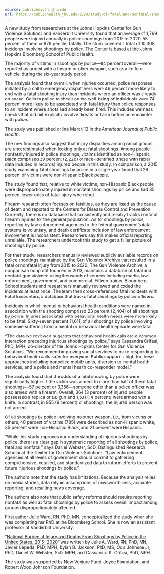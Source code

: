 ```yaml
---
source: publichealth.jhu.edu
url: https://publichealth.jhu.edu/2024/study-of-fatal-and-nonfatal-shootings-by-police-reveals-racial-disparities-dispatch-risks
---
```


A new study from researchers at the Johns Hopkins Center for Gun Violence Solutions and Vanderbilt University found that an average of 1,769 people were injured annually in police shootings from 2015 to 2020, 55 percent of them or 979 people, fatally. The study covered a total of 10,308 incidents involving shootings by police. The Center is based at the Johns Hopkins Bloomberg School of Public Health.

The majority of victims in shootings by police—84 percent overall—were reported as armed with a firearm or other weapon, such as a knife or vehicle, during the six-year study period.

The analysis found that overall, when injuries occurred, police responses initiated by a call to emergency dispatchers were 46 percent more likely to end with a fatal shooting injury than incidents where an officer was already on scene. Calls to police to check on the well-being of individuals were 74 percent more likely to be associated with fatal injury than police responses to an incident where shots had already been fired. This includes wellness checks that did not explicitly involve threats or harm before an encounter with police.  

The study was published online March 13 in the _American Journal of Public Health_.

The new findings also suggest that injury disparities among racial groups are underestimated when looking only at fatal shootings. Among people nonfatally injured in police shootings, victims identified as non-Hispanic Black comprised 29 percent (2,226) of race-identified (those with racial data included in records) injured people in this study. In comparison, a 2015 study examining fatal shootings by police in a single year found that 26 percent of victims were non-Hispanic Black people.

The study found that, relative to white victims, non-Hispanic Black people were disproportionately injured in nonfatal shootings by police and had 35 percent lower odds of fatal injury when shot.

Firearm research often focuses on fatalities, as they are listed as the cause of death and reported to the Centers for Disease Control and Prevention. Currently, there is no database that consistently and reliably tracks nonfatal firearm injuries for the general population. As for shootings by police, reporting by law enforcement agencies to the federal government’s data systems is voluntary, and death certificate inclusion of law enforcement involvement is inconsistent. Researchers say this makes official reporting unreliable. The researchers undertook this study to get a fuller picture of shootings by police.

For their study, researchers manually reviewed publicly available records on police shootings maintained by the Gun Violence Archive that resulted in a fatal or nonfatal injury from 2015 to 2020. The Gun Violence Archive, a nonpartisan nonprofit founded in 2013, maintains a database of fatal and nonfatal gun violence using thousands of sources including media, law enforcement, government, and commercial. Fifteen trained Bloomberg School students and researchers manually reviewed and coded the incidents at least once. The team then cross-referenced fatal incidents with Fatal Encounters, a database that tracks fatal shootings by police officers.

Incidents in which mental or behavioral health conditions were named in association with the shooting comprised 23 percent (2,404) of all shootings by police. Injuries associated with behavioral health needs were more likely to be fatal. Sixty-seven percent (1,611) of all shootings by police involving someone suffering from a mental or behavioral health episode were fatal.

“The data we reviewed suggests that behavioral health calls are a common interaction preceding injurious shootings by police,” says Cassandra Crifasi, PhD, MPH, co-director of the Johns Hopkins Center for Gun Violence Solutions. “We recommend improving social services to make responding to behavioral health calls safer for everyone. Public support is high for these approaches including nonpolice mobile units, diversion to mental health services, and a police and mental health co-responder model.”

The analysis found that the odds of a fatal shooting by police were significantly higher if the victim was armed. In more than half of these fatal shootings—57 percent or 3,356—someone other than a police officer was also armed with a firearm. Overall, 364 (3 percent) of injured people possessed a replica or BB gun and 1,531 (14 percent) were armed with a knife. In contrast, in 955 (9 percent) of shootings, the injured person was not armed.

Of all shootings by police involving no other weapon, i.e., from victims or others, 40 percent of victims (785) were described as non-Hispanic white, 35 percent were non-Hispanic Black, and 21 percent were Hispanic.

“While this study improves our understanding of injurious shootings by police, there is a clear gap in systematic reporting of all shootings by police, fatal and nonfatal,” says Daniel Webster, ScD, Distinguished Research Scholar at the Center for Gun Violence Solutions. “Law enforcement agencies at all levels of government should commit to gathering comprehensive, detailed, and standardized data to inform efforts to prevent future injurious shootings by police.”

The authors note that the study has limitations. Because the analysis relies on media stories, data rely on assumptions of newsworthiness, accurate reporting, and resulting news coverage.

The authors also note that public safety reforms should require reporting nonfatal as well as fatal shootings by police to assess overall impact among groups disproportionately affected.

First author Julie Ward, RN, PhD, MN, conceptualized the study when she was completing her PhD at the Bloomberg School. She is now an assistant professor at Vanderbilt University. 

“[National Burden of Injury and Deaths From Shootings by Police in the United States, 2015‒2020](https://ajph.aphapublications.org/doi/10.2105/AJPH.2023.307560)” was written by Julie A. Ward, RN, PhD, MN, Javier Cepeda, PhD, MPH, Dylan B. Jackson, PhD, MS, Odis Johnson Jr, PhD, Daniel W. Webster, ScD, MPH, and Cassandra K. Crifasi, PhD, MPH.

The study was supported by New Venture Fund, Joyce Foundation, and Robert Wood Johnson Foundation.
